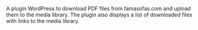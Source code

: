  A plugin WordPress to download PDF files from famasofas.com and upload them to the media library. The plugin also displays a list of downloaded files with links to the media library.
